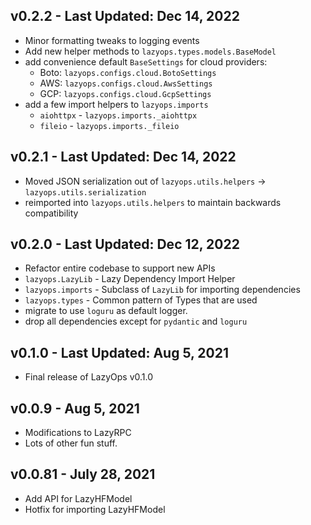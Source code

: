 ## v0.2.2 - Last Updated: Dec 14, 2022
- Minor formatting tweaks to logging events
- Add new helper methods to `lazyops.types.models.BaseModel`
- add convenience default `BaseSettings` for cloud providers:
    - Boto: `lazyops.configs.cloud.BotoSettings`
    - AWS: `lazyops.configs.cloud.AwsSettings`
    - GCP: `lazyops.configs.cloud.GcpSettings`
- add a few import helpers to `lazyops.imports`
    - `aiohttpx` - `lazyops.imports._aiohttpx` 
    - `fileio` - `lazyops.imports._fileio`


## v0.2.1 - Last Updated: Dec 14, 2022
- Moved JSON serialization out of `lazyops.utils.helpers` -> `lazyops.utils.serialization`
 - reimported into `lazyops.utils.helpers` to maintain backwards compatibility


## v0.2.0 - Last Updated: Dec 12, 2022
- Refactor entire codebase to support new APIs
- `lazyops.LazyLib` - Lazy Dependency Import Helper
- `lazyops.imports` - Subclass of `LazyLib` for importing dependencies
- `lazyops.types` - Common pattern of Types that are used
- migrate to use `loguru` as default logger.
- drop all dependencies except for `pydantic` and `loguru`


## v0.1.0 - Last Updated: Aug 5, 2021
- Final release of LazyOps v0.1.0


## v0.0.9 - Aug 5, 2021
- Modifications to LazyRPC
- Lots of other fun stuff.

## v0.0.81 - July 28, 2021

- Add API for LazyHFModel
- Hotfix for importing LazyHFModel